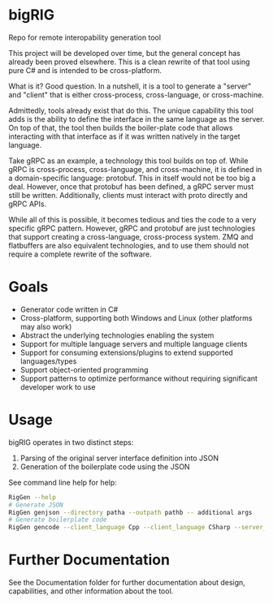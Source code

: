 # bigRIG
Repo for remote interopability generation tool

This project will be developed over time, but the general concept has already been proved elsewhere. This is a clean rewrite of that tool using pure C# and is intended to be cross-platform.

What is it? Good question. In a nutshell, it is a tool to generate a "server" and "client" that is either cross-process, cross-language, or cross-machine.

Admittedly, tools already exist that do this. The unique capability this tool adds is the ability to define the interface in the same language as the server. On top of that, the tool then builds the boiler-plate code that allows interacting with that interface as if it was written natively in the target language.

Take gRPC as an example, a technology this tool builds on top of. While gRPC is cross-process, cross-language, and cross-machine, it is defined in a domain-specific language: protobuf. This in itself would not be too big a deal. However, once that protobuf has been defined, a gRPC server must still be written. Additionally, clients must interact with proto directly and gRPC APIs.

While all of this is possible, it becomes tedious and ties the code to a very specific gRPC pattern. However, gRPC and protobuf are just technologies that support creating a cross-language, cross-process system. ZMQ and flatbuffers are also equivalent technologies, and to use them should not require a complete rewrite of the software.

# Goals
* Generator code written in C#
* Cross-platform, supporting both Windows and Linux (other platforms may also work)
* Abstract the underlying technologies enabling the system
* Support for multiple language servers and multiple language clients
* Support for consuming extensions/plugins to extend supported languages/types
* Support object-oriented programming
* Support patterns to optimize performance without requiring significant developer work to use

# Usage
bigRIG operates in two distinct steps:

1. Parsing of the original server interface definition into JSON
2. Generation of the boilerplate code using the JSON

See command line help for help:
```bash
RigGen --help
# Generate JSON
RigGen genjson --directory patha --outpath pathb -- additional args
# Generate boilerplate code
RigGen gencode --client_language Cpp --client_language CSharp --server_language Cpp --outpath patha
```

# Further Documentation
See the Documentation folder for further documentation about design, capabilities, and other information about the tool.
